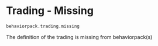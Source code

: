 # Trading - Missing

`behaviorpack.trading.missing`

The definition of the trading is missing from behaviorpack(s)

